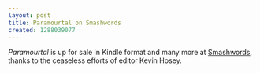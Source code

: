 ```yaml
---
layout: post
title: Paramourtal on Smashwords
created: 1288039077
---
```

*Paramourtal* is up for sale in Kindle format and many more at [Smashwords](http://www.smashwords.com/books/view/27620), thanks to the ceaseless efforts of editor Kevin Hosey.
